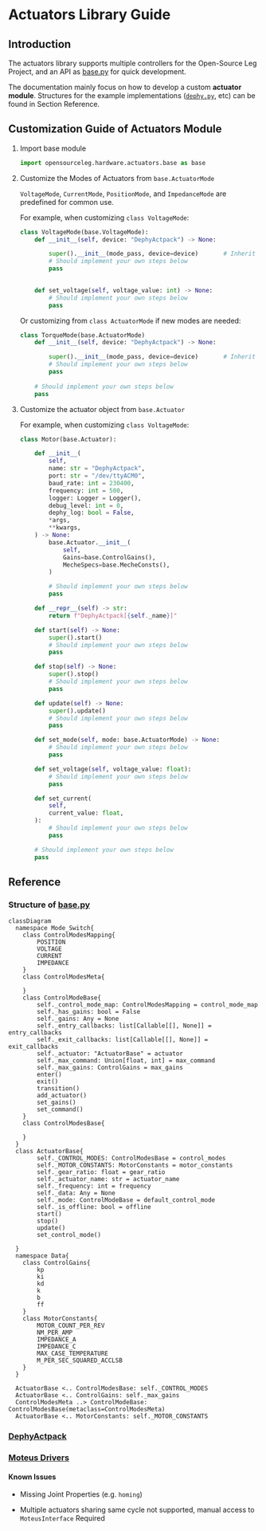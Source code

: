 ﻿# Actuators Library Guide

## Introduction

The actuators library supports multiple controllers for the Open-Source Leg Project, and an API as [base.py](./base.py) for quick development.

The documentation mainly focus on how to develop a custom **actuator module**. Structures for the example implementations ([`dephy.py`](./dephy.py), etc) can be found in Section Reference. 

## Customization Guide of Actuators Module

1. Import base module

    ```Python
    import opensourceleg.hardware.actuators.base as base
    ```

2. Customize the Modes of Actuators from `base.ActuatorMode`
    
    `VoltageMode`, `CurrentMode`, `PositionMode`, and `ImpedanceMode` are predefined for common use. 

    For example, when customizing `class VoltageMode`: 

    ```Python
    class VoltageMode(base.VoltageMode):
        def __init__(self, device: "DephyActpack") -> None:

            super().__init__(mode_pass, device=device)       # Inherit the steps from the template are suggested, as they connects to class Actuator
            # Should implement your own steps below
            pass
        

        def set_voltage(self, voltage_value: int) -> None:
            # Should implement your own steps below
            pass
    ```

    Or customizing from `class ActuatorMode` if new modes are needed:
    ```Python
    class TorqueMode(base.ActuatorMode)
        def __init__(self, device: "DephyActpack") -> None:

            super().__init__(mode_pass, device=device)       # Inherit the steps from the template are suggested, as they connects to class Actuator
            # Should implement your own steps below
            pass
        
        # Should implement your own steps below
        pass
    ```

3. Customize the actuator object from `base.Actuator`

    For example, when customizing `class VoltageMode`: 

    ```Python
    class Motor(base.Actuator):
    
        def __init__(
            self,
            name: str = "DephyActpack",
            port: str = "/dev/ttyACM0",
            baud_rate: int = 230400,
            frequency: int = 500,
            logger: Logger = Logger(),
            debug_level: int = 0,
            dephy_log: bool = False,
            *args,
            **kwargs,
        ) -> None:
            base.Actuator.__init__(
                self,
                Gains=base.ControlGains(),
                MecheSpecs=base.MecheConsts(),
            )                                                               # Inherit the steps from the template are suggested, as they offer common member definitions
    
            # Should implement your own steps below
            pass
    
        def __repr__(self) -> str:
            return f"DephyActpack[{self._name}]"
    
        def start(self) -> None:
            super().start()
            # Should implement your own steps below
            pass
    
        def stop(self) -> None:
            super().stop()
            # Should implement your own steps below
            pass
    
        def update(self) -> None:
            super().update()
            # Should implement your own steps below
            pass
    
        def set_mode(self, mode: base.ActuatorMode) -> None:
            # Should implement your own steps below
            pass
    
        def set_voltage(self, voltage_value: float):
            # Should implement your own steps below
            pass
    
        def set_current(
            self,
            current_value: float,
        ):
            # Should implement your own steps below
            pass
    
        # Should implement your own steps below
        pass
    
    ```

## Reference

### Structure of [base.py](./base.py)

```mermaid
classDiagram
  namespace Mode_Switch{
    class ControlModesMapping{
        POSITION
        VOLTAGE
        CURRENT
        IMPEDANCE
    }
    class ControlModesMeta{
        
    }
    class ControlModeBase{
        self._control_mode_map: ControlModesMapping = control_mode_map
        self._has_gains: bool = False
        self._gains: Any = None
        self._entry_callbacks: list[Callable[[], None]] = entry_callbacks
        self._exit_callbacks: list[Callable[[], None]] = exit_callbacks
        self._actuator: "ActuatorBase" = actuator
        self._max_command: Union[float, int] = max_command
        self._max_gains: ControlGains = max_gains
        enter()
        exit()
        transition()
        add_actuator()
        set_gains()
        set_command()
    }
    class ControlModesBase{

    }
  }
  class ActuatorBase{
        self._CONTROL_MODES: ControlModesBase = control_modes
        self._MOTOR_CONSTANTS: MotorConstants = motor_constants
        self._gear_ratio: float = gear_ratio
        self._actuator_name: str = actuator_name
        self._frequency: int = frequency
        self._data: Any = None
        self._mode: ControlModeBase = default_control_mode
        self._is_offline: bool = offline
        start()
        stop()
        update()
        set_control_mode()

  }
  namespace Data{
    class ControlGains{
        kp
        ki
        kd
        k
        b
        ff
    }
    class MotorConstants{
        MOTOR_COUNT_PER_REV
        NM_PER_AMP
        IMPEDANCE_A
        IMPEDANCE_C
        MAX_CASE_TEMPERATURE
        M_PER_SEC_SQUARED_ACCLSB
    }
  }
  
  ActuatorBase <.. ControlModesBase: self._CONTROL_MODES
  ActuatorBase <.. ControlGains: self._max_gains
  ControlModesMeta ..> ControlModeBase: ControlModesBase(metaclass=ControlModesMeta)
  ActuatorBase <.. MotorConstants: self._MOTOR_CONSTANTS
```

### [DephyActpack](./dephy.py)



### [Moteus Drivers](./moteus.py)

#### Known Issues

* Missing Joint Properties (e.g. `homing`)

* Multiple actuators sharing same cycle not supported, manual access to `MoteusInterface` Required
